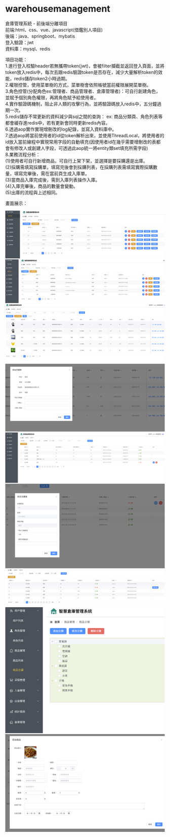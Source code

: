 # warehousemanagement  
倉庫管理系統 - 前後端分離項目  
前端:html、css、vue、javascript(借鑑別人項目)  
後端：java、springboot、mybatis  
登入驗證：jwt         
資料庫：mysql、redis  

項目功能：  
1.進行登入校驗header若無攜帶token(jwt)，會被filter攔截並返回登入頁面，並將token放入redis中，每次去跟redis驗證token是否存在，減少大量解析token的效能，redis儲存token2小時過期。  
2.權限控管，使用菜單樹的方式，菜單樹會依照帳號當前權限展開菜單樹。  
3.角色控管(分配角色ex:管理者、商品管理者、倉庫管理者)：可自行創建角色，並賦予個別角色權限，再將角色賦予給使用者。  
4.實作驗證碼機制，阻止非人類的攻擊行為，並將驗證碼放入redis中，五分鐘過期一次。  
5.redis儲存不常更新的資料減少與sql之間的查詢： ex: 商品分類頁、角色列表等都會緩存進redis中，若有更新會同時更新redis內容。  
6.透過aop實作實現增刪改的log紀錄，並寫入資料庫中。  
7.透過aop將當前使用者的id從token解析出來，並使用ThreadLocal，將使用者的id放入當前線程中實現常用字段的自動填充(因使用者id在幾乎需要增刪改的表都會有修改人或創建人字段，可透過此aop統一將entity類set填充所需字段)  
8.業務流程分析：  
   (1)使用者可自行新增商品，可自行上架下架，並選擇是要採購還是出庫。  
   (2)採購需填寫採購單，填寫完後會到採購列表，在採購列表需填寫實際採購數量，填寫完畢後，需在當前頁生成入庫單。  
   (3)當商品入庫完成後，需到入庫列表操作入庫。  
   (4)入庫完畢後，商品的數量會變動。  
   (5)出庫的流程與上述相同。
   

畫面展示：    

![image](https://github.com/ianian66666/warehousemanagement/blob/master/%E6%88%AA%E5%9C%96%202023-08-02%20%E4%B8%8B%E5%8D%886.47.04.png)
![image](https://github.com/ianian66666/warehousemanagement/blob/master/%E6%88%AA%E5%9C%96%202023-08-02%20%E4%B8%8B%E5%8D%886.52.18.png)
![image](https://github.com/ianian66666/warehousemanagement/blob/master/%E6%88%AA%E5%9C%96%202023-08-02%20%E4%B8%8B%E5%8D%886.52.46.png)
![image](https://github.com/ianian66666/warehousemanagement/blob/master/%E6%88%AA%E5%9C%96%202023-08-02%20%E4%B8%8B%E5%8D%887.14.25.png)
![image](https://github.com/ianian66666/warehousemanagement/blob/master/%E6%88%AA%E5%9C%96%202023-08-02%20%E4%B8%8B%E5%8D%886.59.25.png)
![image](https://github.com/ianian66666/warehousemanagement/blob/master/%E6%88%AA%E5%9C%96%202023-08-02%20%E4%B8%8B%E5%8D%888.23.52.png)
![image](https://github.com/ianian66666/warehousemanagement/blob/master/%E6%88%AA%E5%9C%96%202023-08-02%20%E4%B8%8B%E5%8D%887.01.22.png)
![image](https://github.com/ianian66666/warehousemanagement/blob/master/%E6%88%AA%E5%9C%96%202023-08-02%20%E4%B8%8B%E5%8D%886.52.56.png)
![image](https://github.com/ianian66666/warehousemanagement/blob/master/%E6%88%AA%E5%9C%96%202023-08-02%20%E4%B8%8B%E5%8D%888.01.03.png)


